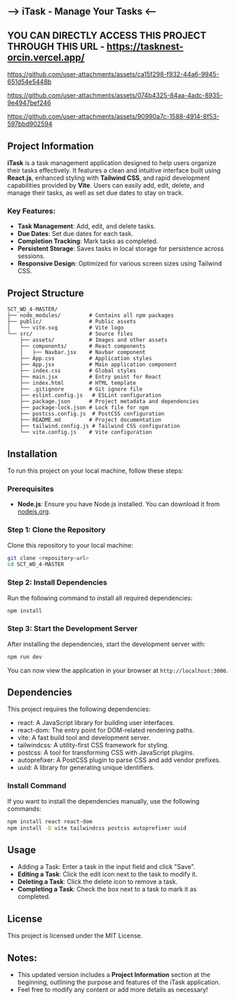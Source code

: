 ## --> iTask - Manage Your Tasks <--

## YOU CAN DIRECTLY ACCESS THIS PROJECT THROUGH THIS URL - https://tasknest-orcin.vercel.app/


https://github.com/user-attachments/assets/ca15f298-f932-44a6-9945-651d54e5448b



https://github.com/user-attachments/assets/074b4325-84aa-4adc-8935-9e4947bef246



https://github.com/user-attachments/assets/90990a7c-1588-4914-8f53-597bbd902594


## Project Information

**iTask** is a task management application designed to help users organize their tasks effectively. It features a clean and intuitive interface built using **React.js**, enhanced styling with **Tailwind CSS**, and rapid development capabilities provided by **Vite**. Users can easily add, edit, delete, and manage their tasks, as well as set due dates to stay on track.

### Key Features:
- **Task Management**: Add, edit, and delete tasks.
- **Due Dates**: Set due dates for each task.
- **Completion Tracking**: Mark tasks as completed.
- **Persistent Storage**: Saves tasks in local storage for persistence across sessions.
- **Responsive Design**: Optimized for various screen sizes using Tailwind CSS.

## Project Structure

```
SCT_WD_4-MASTER/
├── node_modules/         # Contains all npm packages
├── public/               # Public assets
│   └── vite.svg          # Vite logo
└── src/                  # Source files
    ├── assets/           # Images and other assets
    ├── components/       # React components
    │   ├── Navbar.jsx    # Navbar component
    ├── App.css           # Application styles
    ├── App.jsx           # Main application component
    ├── index.css         # Global styles
    ├── main.jsx          # Entry point for React
    ├── index.html        # HTML template
    ├── .gitignore        # Git ignore file
    ├── eslint.config.js   # ESLint configuration
    ├── package.json      # Project metadata and dependencies
    ├── package-lock.json # Lock file for npm
    ├── postcss.config.js  # PostCSS configuration
    ├── README.md         # Project documentation
    ├── tailwind.config.js # Tailwind CSS configuration
    └── vite.config.js    # Vite configuration
```

## Installation

To run this project on your local machine, follow these steps:

### Prerequisites

- **Node.js**: Ensure you have Node.js installed. You can download it from [nodejs.org](https://nodejs.org/).

### Step 1: Clone the Repository

Clone this repository to your local machine:

```bash
git clone <repository-url>
cd SCT_WD_4-MASTER
```

### Step 2: Install Dependencies

Run the following command to install all required dependencies:

```bash
npm install
```

### Step 3: Start the Development Server

After installing the dependencies, start the development server with:

```bash
npm run dev
```

You can now view the application in your browser at `http://localhost:3000`.

## Dependencies

This project requires the following dependencies:

- react: A JavaScript library for building user interfaces.
- react-dom: The entry point for DOM-related rendering paths.
- vite: A fast build tool and development server.
- tailwindcss: A utility-first CSS framework for styling.
- postcss: A tool for transforming CSS with JavaScript plugins.
- autoprefixer: A PostCSS plugin to parse CSS and add vendor prefixes.
- uuid: A library for generating unique identifiers.

### Install Command

If you want to install the dependencies manually, use the following commands:

```bash
npm install react react-dom
npm install -D vite tailwindcss postcss autoprefixer uuid
```

## Usage

- Adding a Task: Enter a task in the input field and click "Save".
- **Editing a Task**: Click the edit icon next to the task to modify it.
- **Deleting a Task**: Click the delete icon to remove a task.
- **Completing a Task**: Check the box next to a task to mark it as completed.

## License

This project is licensed under the MIT License.


## Notes:
- This updated version includes a **Project Information** section at the beginning, outlining the purpose and features of the iTask application.
- Feel free to modify any content or add more details as necessary!

